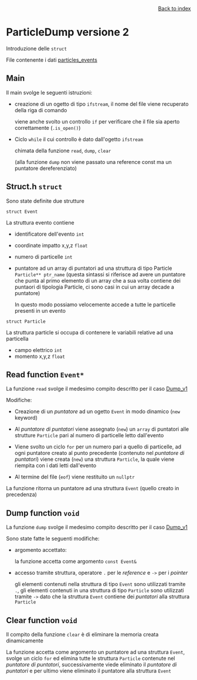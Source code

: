 <div style="text-align: right">

[Back to index](../README.md)
</div>

# ParticleDump versione 2 


Introduzione delle `struct`

File contenente i dati [particles_events](../particles_events)

## Main

Il main svolge le seguenti istruzioni:

- creazione di un ogetto di tipo `ifstream`, il nome del file viene recuperato della riga di comando

	viene anche svolto un controllo `if` per verificare che 	il file sia aperto correttamente (`.is_open()`)

- Ciclo `while` il cui controllo è dato dall'ogetto `ifstream`

	chimata della funzione
	`read`, `dump`, `clear`

	(alla funzione `dump` non viene passato una reference const ma un puntatore dereferenziato)

## Struct.h `struct`

Sono state definite due strutture

`struct Event`

La struttura evento contiene 

- identificatore dell'evento `int`
- coordinate impatto x,y,z `float`
- numero di particelle `int`
- puntatore ad un array di puntatori ad una struttura di tipo Particle `Particle** ptr_name`
(questa sintassi si riferisce ad avere un puntatore che punta al primo elemento di un array che a sua volta contiene dei puntaori di tipologia Particle, ci sono casi in cui un array decade a puntatore)

	In questo modo possiamo velocemente accede a tutte le 		particelle presenti in un evento

`struct Particle`

La struttura particle si occupa di contenere le variabili relative ad una particella

- campo elettrico `int`
- momento x,y,z `float`

## Read function `Event*`


La funzione `read` svolge il medesimo compito descritto per il caso [Dump_v1](../dump_v1/readme.md)

Modifiche: 

- Creazione di un *puntatore* ad un ogetto `Event` in modo dinamico (`new` keyword)

- Al *puntatore di puntatori* viene assegnato (`new`) un `array` di puntatori alle strutture `Particle` pari al numero di particelle letto dall'evento

- Viene svolto un ciclo `for` per un numero pari a quello di particelle, ad ogni puntatore creato al punto precedente (contenuto nel *puntatore di puntatori*) viene creata (`new`) una struttura `Particle`, la quale viene riempita con i dati letti dall'evento  

- Al termine del file (`eof`) viene restituito un `nullptr`

La funzione ritorna un puntatore ad una struttura `Event` (quello creato in precedenza)

## Dump function `void`


La funzione `dump` svolge il medesimo compito descritto per il caso [Dump_v1](../dump_v1/readme.md)

Sono state fatte le seguenti modifiche:

- argomento accettato:

	la funzione accetta come argomento `const Event&`

- accesso tramite struttura, operatore `.` per le *reference* e `->` per i *pointer*

	gli elementi contenuti nella struttura di tipo `Event` sono utilizzati tramite `.`, gli elementi contenuti in una struttura di tipo `Particle` sono utilizzati tramite `->` dato che la struttura `Event` contiene dei *puntatori* alla struttura `Particle`

## Clear function `void`

Il compito della funzione `clear` è di eliminare la memoria creata dinamicamente

La funzione accetta come argomento un puntatore ad una struttura `Event`, svolge un ciclo `for` ed elimina tutte le struttura `Particle` contenute nel *puntatore di puntatori*, successivamente viede eliminato il *puntatore di puntatori* e per ultimo viene eliminato il puntatore alla struttura `Event`